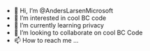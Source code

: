 - 👋 Hi, I’m @AndersLarsenMicrosoft
- 👀 I’m interested in cool BC code 
- 🌱 I’m currently learning privacy
- 💞️ I’m looking to collaborate on cool BC Code
- 📫 How to reach me ...

<!---
AndersLarsenMicrosoft/AndersLarsenMicrosoft is a ✨ special ✨ repository because its `README.md` (this file) appears on your GitHub profile.
You can click the Preview link to take a look at your changes.
--->
